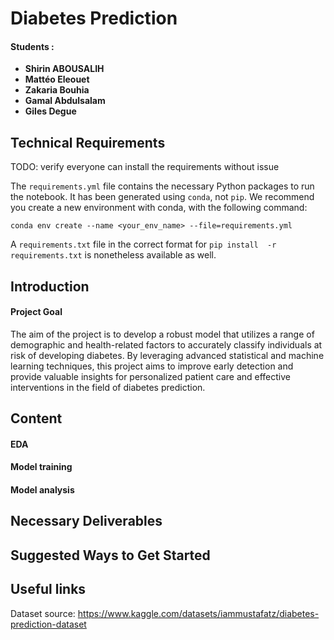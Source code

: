 # Diabetes Prediction

#### Students : 
- **Shirin ABOUSALIH** 
- **Mattéo Eleouet**
- **Zakaria Bouhia**
- **Gamal Abdulsalam**
- **Giles Degue**

## Technical Requirements
TODO: verify everyone can install the requirements without issue

The `requirements.yml` file contains the necessary Python packages 
to run the notebook.
It has been generated using `conda`, not `pip`.
We recommend you create a new environment with conda, with the 
following command:

`conda env create --name <your_env_name> --file=requirements.yml`

A `requirements.txt` file in the correct format for `pip install 
-r requirements.txt` is nonetheless available as well.

## Introduction
#### Project Goal
The aim of the project is to develop a robust model that utilizes a range 
of demographic and health-related factors to accurately classify 
individuals at risk of developing diabetes. By leveraging advanced 
statistical and machine learning techniques, this project aims to improve 
early detection and provide valuable insights for personalized patient 
care and effective interventions in the field of diabetes prediction.


## Content
#### EDA
#### Model training
#### Model analysis

## Necessary Deliverables

## Suggested Ways to Get Started

## Useful links 

Dataset source:
https://www.kaggle.com/datasets/iammustafatz/diabetes-prediction-dataset



